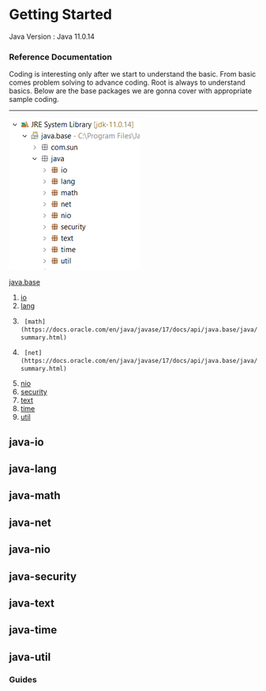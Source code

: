 # Getting Started

Java Version : Java 11.0.14

### Reference Documentation

Coding is interesting only after we start to understand the basic. From basic comes problem solving to advance coding. Root is always to understand basics. Below are the base packages we are gonna cover with appropriate sample coding.

---

![Packages covered](images/package.png)

[java.base](https://docs.oracle.com/en/java/javase/17/docs/api/java.base/module-summary.html)

1.  [io](https://docs.oracle.com/en/java/javase/17/docs/api/java.base/java/io/package-summary.html)
2.  [lang](https://docs.oracle.com/en/java/javase/17/docs/api/java.base/java/lang/package-summary.html)
3.      [math](https://docs.oracle.com/en/java/javase/17/docs/api/java.base/java/math/package-summary.html)
4.      [net](https://docs.oracle.com/en/java/javase/17/docs/api/java.base/java/net/package-summary.html)
5.  [nio](https://docs.oracle.com/en/java/javase/17/docs/api/java.base/java/nio/package-summary.html)
6.  [security](https://docs.oracle.com/en/java/javase/17/docs/api/java.base/java/security/package-summary.html)
7.  [text](https://docs.oracle.com/en/java/javase/17/docs/api/java.base/java/text/package-summary.html)
8.  [time](https://docs.oracle.com/en/java/javase/17/docs/api/java.base/java/time/package-summary.html)
9.  [util](https://docs.oracle.com/en/java/javase/17/docs/api/java.base/java/util/package-summary.html)

## java-io

## java-lang

## java-math

## java-net

## java-nio

## java-security

## java-text

## java-time

## java-util

### Guides
